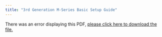 ```yaml
---
title: "3rd Generation M-Series Basic Setup Guide"
---
```


<object data="https://www.truenas.com/docs/files/M-Series-G3-BSG3.1.pdf" type="application/pdf" width="95%" height="1000">
  There was an error displaying this PDF, <a href="https://www.truenas.com/docs/files/M-Series-G3-BSG3.1.pdf">please click here to download the file.</a>
</object>
